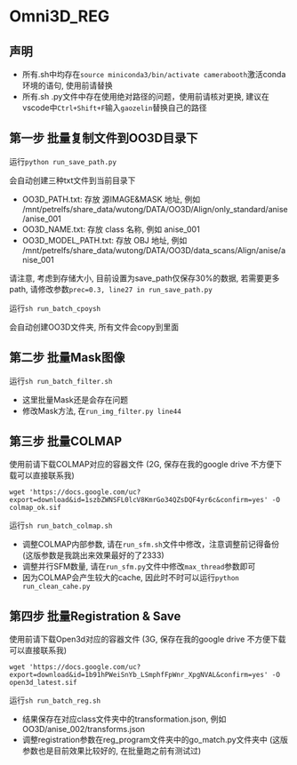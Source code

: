 # Omni3D_REG

## 声明

* 所有.sh中均存在`source miniconda3/bin/activate camerabooth`激活conda环境的语句, 使用前请替换
* 所有.sh .py文件中存在使用绝对路径的问题，使用前请核对更换, 建议在vscode中`Ctrl+Shift+F`输入`gaozelin`替换自己的路径

## 第一步 批量复制文件到OO3D目录下

运行`python run_save_path.py`

会自动创建三种txt文件到当前目录下
* OO3D_PATH.txt: 存放 源IMAGE&MASK 地址, 例如 /mnt/petrelfs/share_data/wutong/DATA/OO3D/Align/only_standard/anise/anise_001
* OO3D_NAME.txt: 存放 class 名称, 例如 anise_001
* OO3D_MODEL_PATH.txt: 存放 OBJ 地址, 例如 /mnt/petrelfs/share_data/wutong/DATA/OO3D/data_scans/Align/anise/anise_001

请注意, 考虑到存储大小, 目前设置为save_path仅保存30%的数据, 若需要更多path, 请修改参数`prec=0.3, line27 in run_save_path.py`

运行`sh run_batch_cpoysh`

会自动创建OO3D文件夹, 所有文件会copy到里面

## 第二步 批量Mask图像

运行`sh run_batch_filter.sh`

* 这里批量Mask还是会存在问题
* 修改Mask方法, 在`run_img_filter.py line44`

## 第三步 批量COLMAP

使用前请下载COLMAP对应的容器文件 (2G, 保存在我的google drive 不方便下载可以直接联系我)

`wget 'https://docs.google.com/uc?export=download&id=1szbZWNSFL0lcV8KmrGo34QZsDQF4yr6c&confirm=yes' -O colmap_ok.sif`

运行`sh run_batch_colmap.sh`

* 调整COLMAP内部参数, 请在`run_sfm.sh`文件中修改，注意调整前记得备份 (这版参数是我跳出来效果最好的了2333)
* 调整并行SFM数量, 请在`run_sfm.py`文件中修改`max_thread`参数即可
* 因为COLMAP会产生较大的cache, 因此时不时可以运行`python run_clean_cahe.py`

## 第四步 批量Registration & Save

使用前请下载Open3d对应的容器文件 (3G, 保存在我的google drive 不方便下载可以直接联系我)

`wget 'https://docs.google.com/uc?export=download&id=1b91hPWeiSnYb_LSmphfFpWnr_XpgNVAL&confirm=yes' -O open3d_latest.sif`

运行`sh run_batch_reg.sh`

* 结果保存在对应class文件夹中的transformation.json, 例如 OO3D/anise_002/transforms.json
* 调整registration参数在reg_program文件夹中的go_match.py文件夹中 (这版参数也是目前效果比较好的, 在批量跑之前有测试过)
